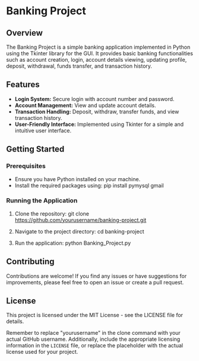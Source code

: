 # Banking Project

## Overview

The Banking Project is a simple banking application implemented in Python using the Tkinter library for the GUI. It provides basic banking functionalities such as account creation, login, account details viewing, updating profile, deposit, withdrawal, funds transfer, and transaction history.

## Features

- **Login System:** Secure login with account number and password.
- **Account Management:** View and update account details.
- **Transaction Handling:** Deposit, withdraw, transfer funds, and view transaction history.
- **User-Friendly Interface:** Implemented using Tkinter for a simple and intuitive user interface.

## Getting Started

### Prerequisites

- Ensure you have Python installed on your machine.
- Install the required packages using:
  pip install pymysql gmail

### Running the Application

1. Clone the repository:
   git clone https://github.com/yourusername/banking-project.git

2. Navigate to the project directory:
   cd banking-project

3. Run the application:
   python Banking_Project.py

## Contributing

Contributions are welcome! If you find any issues or have suggestions for improvements, please feel free to open an issue or create a pull request.

## License

This project is licensed under the MIT License - see the LICENSE file for details.

Remember to replace "yourusername" in the clone command with your actual GitHub username. Additionally, include the appropriate licensing information in the `LICENSE` file, or replace the placeholder with the actual license used for your project.

